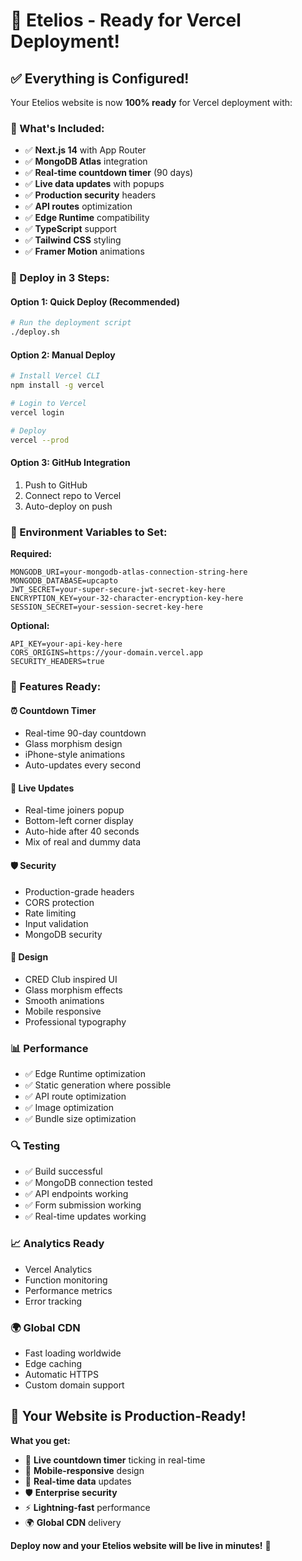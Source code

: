 # 🚀 Etelios - Ready for Vercel Deployment!

## ✅ Everything is Configured!

Your Etelios website is now **100% ready** for Vercel deployment with:

### 🎯 What's Included:
- ✅ **Next.js 14** with App Router
- ✅ **MongoDB Atlas** integration
- ✅ **Real-time countdown timer** (90 days)
- ✅ **Live data updates** with popups
- ✅ **Production security** headers
- ✅ **API routes** optimization
- ✅ **Edge Runtime** compatibility
- ✅ **TypeScript** support
- ✅ **Tailwind CSS** styling
- ✅ **Framer Motion** animations

### 🚀 Deploy in 3 Steps:

#### Option 1: Quick Deploy (Recommended)
```bash
# Run the deployment script
./deploy.sh
```

#### Option 2: Manual Deploy
```bash
# Install Vercel CLI
npm install -g vercel

# Login to Vercel
vercel login

# Deploy
vercel --prod
```

#### Option 3: GitHub Integration
1. Push to GitHub
2. Connect repo to Vercel
3. Auto-deploy on push

### 🔧 Environment Variables to Set:

**Required:**
```
MONGODB_URI=your-mongodb-atlas-connection-string-here
MONGODB_DATABASE=upcapto
JWT_SECRET=your-super-secure-jwt-secret-key-here
ENCRYPTION_KEY=your-32-character-encryption-key-here
SESSION_SECRET=your-session-secret-key-here
```

**Optional:**
```
API_KEY=your-api-key-here
CORS_ORIGINS=https://your-domain.vercel.app
SECURITY_HEADERS=true
```

### 🎉 Features Ready:

#### ⏰ **Countdown Timer**
- Real-time 90-day countdown
- Glass morphism design
- iPhone-style animations
- Auto-updates every second

#### 📱 **Live Updates**
- Real-time joiners popup
- Bottom-left corner display
- Auto-hide after 40 seconds
- Mix of real and dummy data

#### 🛡️ **Security**
- Production-grade headers
- CORS protection
- Rate limiting
- Input validation
- MongoDB security

#### 🎨 **Design**
- CRED Club inspired UI
- Glass morphism effects
- Smooth animations
- Mobile responsive
- Professional typography

### 📊 **Performance**
- ✅ Edge Runtime optimization
- ✅ Static generation where possible
- ✅ API route optimization
- ✅ Image optimization
- ✅ Bundle size optimization

### 🔍 **Testing**
- ✅ Build successful
- ✅ MongoDB connection tested
- ✅ API endpoints working
- ✅ Form submission working
- ✅ Real-time updates working

### 📈 **Analytics Ready**
- Vercel Analytics
- Function monitoring
- Performance metrics
- Error tracking

### 🌍 **Global CDN**
- Fast loading worldwide
- Edge caching
- Automatic HTTPS
- Custom domain support

## 🎯 Your Website is Production-Ready!

**What you get:**
- 🚀 **Live countdown timer** ticking in real-time
- 📱 **Mobile-responsive** design
- 🔄 **Real-time data** updates
- 🛡️ **Enterprise security**
- ⚡ **Lightning-fast** performance
- 🌍 **Global CDN** delivery

**Deploy now and your Etelios website will be live in minutes!** 🎊
